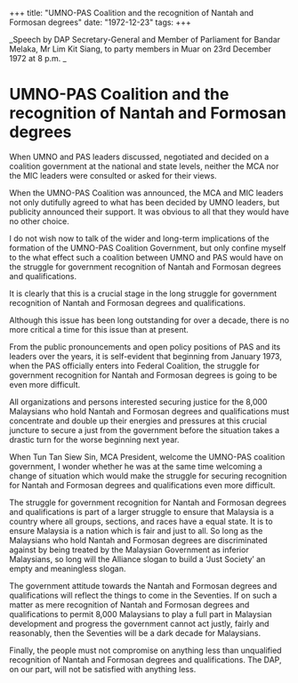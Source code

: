 +++ 
title: "UMNO-PAS Coalition and the recognition of Nantah and Formosan degrees"
date: "1972-12-23"
tags:
+++

_Speech by DAP Secretary-General and Member of Parliament for Bandar Melaka, Mr Lim Kit Siang, to party members in Muar on 23rd December 1972 at 8 p.m.	_			

# UMNO-PAS Coalition and the recognition of Nantah and Formosan degrees

When UMNO and PAS leaders discussed, negotiated and decided on a coalition government at the national and state levels, neither the MCA nor the MIC leaders were consulted or asked for their views.

When the UMNO-PAS Coalition was announced, the MCA and MIC leaders not only dutifully agreed to what has been decided by UMNO leaders, but publicity announced their support. It was obvious to all that they would have no other choice.</u>

I do not wish now to talk of the wider and long-term implications of the formation of the UMNO-PAS Coalition Government, but only confine myself to the what effect such a coalition between UMNO and PAS would have on the struggle for government recognition of Nantah and 
Formosan degrees and qualifications.

It is clearly that this is a crucial stage in the long struggle for government recognition of Nantah and Formosan degrees and qualifications.

Although this issue has been long outstanding for over a decade, there is no more critical a time for this issue than at present.

From the public pronouncements and open policy positions of PAS and its leaders over the years, it is self-evident that beginning from January 1973, when the PAS officially enters into Federal Coalition, the struggle for government recognition for Nantah and Formosan degrees is going to be even more difficult.

All organizations and persons interested securing justice for the 8,000 Malaysians who hold Nantah and Formosan degrees and qualifications must concentrate and double up their energies and pressures at this crucial juncture to secure a just from the government before the situation takes a drastic turn for the worse beginning next year.

When Tun Tan Siew Sin, MCA President, welcome the UMNO-PAS coalition government, I wonder whether he was at the same time welcoming a change of situation which would make the struggle for securing recognition for Nantah and Formosan degrees and qualifications even more difficult.

The struggle for government recognition for Nantah and Formosan degrees and qualifications is part of a larger struggle to ensure that Malaysia is a country where all groups, sections, and races have a equal state. It is to ensure Malaysia is a nation which is fair and just to all. So long as the Malaysians who hold Nantah and Formosan degrees are discriminated against by being treated by the Malaysian Government as inferior Malaysians, so long will the Alliance slogan to build a ‘Just Society’ an empty and meaningless slogan.

The government attitude towards the Nantah and Formosan degrees and qualifications will reflect the things to come in the Seventies. If on such a matter as mere recognition of Nantah and Formosan degrees and qualifications to permit 8,000 Malaysians to play a full part in Malaysian development and progress the government cannot act justly, fairly and reasonably, then the Seventies will be a dark decade for Malaysians.

Finally, the people must not compromise on anything less than unqualified recognition of Nantah and Formosan degrees and qualifications. The DAP, on our part, will not be satisfied with anything less.
 
